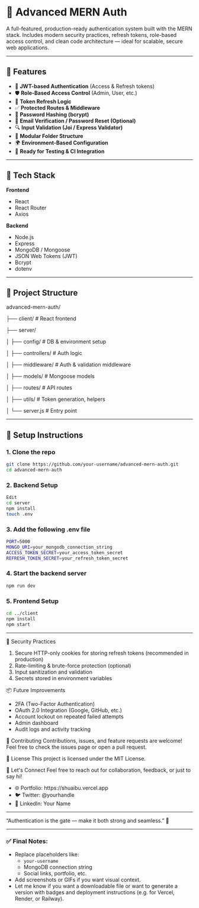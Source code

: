 # 🔐 Advanced MERN Auth

A full-featured, production-ready authentication system built with the MERN stack. Includes modern security practices, refresh tokens, role-based access control, and clean code architecture — ideal for scalable, secure web applications.

---

## 🚀 Features

- 🔑 **JWT-based Authentication** (Access & Refresh tokens)  
- 🛡️ **Role-Based Access Control** (Admin, User, etc.)  
- 🔄 **Token Refresh Logic**  
- ✅ **Protected Routes & Middleware**  
- 🔐 **Password Hashing (bcrypt)**  
- 📧 **Email Verification / Password Reset (Optional)**  
- 🔍 **Input Validation (Joi / Express Validator)**  
- 🧱 **Modular Folder Structure**  
- 🌍 **Environment-Based Configuration**  
- 🧪 **Ready for Testing & CI Integration**

---

## 🧰 Tech Stack

**Frontend**  
- React  
- React Router  
- Axios  

**Backend**  
- Node.js  
- Express  
- MongoDB / Mongoose  
- JSON Web Tokens (JWT)  
- Bcrypt  
- dotenv  

---

## 📁 Project Structure

advanced-mern-auth/

├── client/ # React frontend

├── server/

│ ├── config/ # DB & environment setup

│ ├── controllers/ # Auth logic

│ ├── middleware/ # Auth & validation middleware

│ ├── models/ # Mongoose models

│ ├── routes/ # API routes

│ ├── utils/ # Token generation, helpers

│ └── server.js # Entry point


---

## 🔧 Setup Instructions

### 1. Clone the repo
```bash
git clone https://github.com/your-username/advanced-mern-auth.git
cd advanced-mern-auth
```

### 2. Backend Setup
```bash
Edit
cd server
npm install
touch .env
```

### 3.  Add the following .env file
```bash
PORT=5000
MONGO_URI=your_mongodb_connection_string
ACCESS_TOKEN_SECRET=your_access_token_secret
REFRESH_TOKEN_SECRET=your_refresh_token_secret
```

### 4. Start the backend server
```bash
npm run dev
```

### 5. Frontend Setup
```bash
cd ../client
npm install
npm start
```

---

🔐 Security Practices
1. Secure HTTP-only cookies for storing refresh tokens (recommended in production)
2. Rate-limiting & brute-force protection (optional)
3. Input sanitization and validation
4. Secrets stored in environment variables

📦 Future Improvements
<ul>
  <li>2FA (Two-Factor Authentication)</li>
  <li>OAuth 2.0 Integration (Google, GitHub, etc.)</li>
  <li>Account lockout on repeated failed attempts</li>
  <li>Admin dashboard</li>
  <li>Audit logs and activity tracking</li>
</ul>

🙌 Contributing
Contributions, issues, and feature requests are welcome!
Feel free to check the issues page or open a pull request.

📜 License
This project is licensed under the MIT License.

💬 Let's Connect
Feel free to reach out for collaboration, feedback, or just to say hi!

<ul>
  <li>🌐 Portfolio: https://shuaibu.vercel.app</li>
  <li>🐦 Twitter: @yourhandle</li>
  <li>💼 LinkedIn: Your Name</li>
</ul>

---

“Authentication is the gate — make it both strong and seamless.” 🔐

---

### ✅ Final Notes:
- Replace placeholders like:
  - `your-username`
  - MongoDB connection string
  - Social links, portfolio, etc.
- Add screenshots or GIFs if you want visual context.
- Let me know if you want a downloadable file or want to generate a version with badges and deployment instructions (e.g. for Vercel, Render, or Railway).
